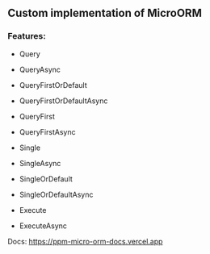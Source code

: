 ## Custom implementation of MicroORM

### Features:

- Query

- QueryAsync

- QueryFirstOrDefault

- QueryFirstOrDefaultAsync

- QueryFirst

- QueryFirstAsync

- Single

- SingleAsync

- SingleOrDefault

- SingleOrDefaultAsync

- Execute

- ExecuteAsync

Docs: https://ppm-micro-orm-docs.vercel.app
